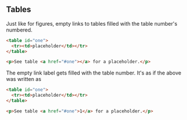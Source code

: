 ## Tables

Just like for figures, empty links to tables filled with the table
number's numbered.

``` html {#input}
<table id="one">
  <tr><td>placeholder</td></tr>
</table>

<p>See table <a href="#one"></a> for a placeholder.</p>
```

The empty link label gets filled with the table number. It's as if the
above was written as

``` html {#output}
<table id="one">
  <tr><td>placeholder</td></tr>
</table>

<p>See table <a href="#one">1</a> for a placeholder.</p>
```
